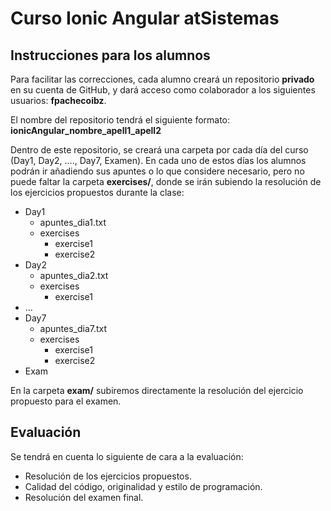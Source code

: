 # Curso Ionic Angular atSistemas

## Instrucciones para los alumnos

Para facilitar las correcciones, cada alumno creará un repositorio **privado** en su cuenta de GitHub, y dará acceso como colaborador a los siguientes usuarios: **fpachecoibz**.

El nombre del repositorio tendrá el siguiente formato: **ionicAngular_nombre_apell1_apell2**

Dentro de este repositorio, se creará una carpeta por cada día del curso (Day1, Day2, ...., Day7, Examen). En cada uno de estos días los alumnos podrán ir añadiendo sus apuntes o lo que considere necesario, pero no puede faltar la carpeta **exercises/**, donde se irán subiendo la resolución de los ejercicios propuestos durante la clase:

- Day1
    - apuntes_dia1.txt
    - exercises
        - exercise1
        - exercise2
- Day2
    - apuntes_dia2.txt
    - exercises
        - exercise1
- ...
- Day7
    - apuntes_dia7.txt
    - exercises
        - exercise1
        - exercise2
- Exam

En la carpeta **exam/** subiremos directamente la resolución del ejercicio propuesto para el examen.

## Evaluación ##

Se tendrá en cuenta lo siguiente de cara a la evaluación:

- Resolución de los ejercicios propuestos.
- Calidad del código, originalidad y estilo de programación.
- Resolución del examen final.
